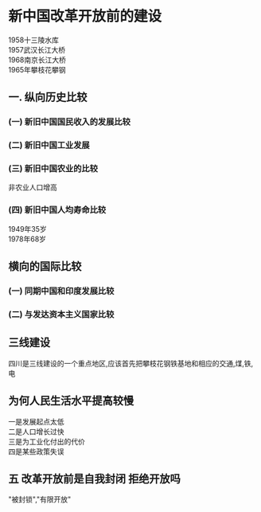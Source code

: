 # 新中国改革开放前的建设  
1958十三陵水库  
1957武汉长江大桥  
1968南京长江大桥  
1965年攀枝花攀钢   
## 一. 纵向历史比较  
### (一) 新旧中国国民收入的发展比较  
### (二) 新旧中国工业发展  
### (三) 新旧中国农业的比较  
非农业人口增高  
### (四) 新旧中国人均寿命比较  
1949年35岁  
1978年68岁  
## 横向的国际比较  
### (一) 同期中国和印度发展比较  
### (二) 与发达资本主义国家比较  

## 三线建设  
四川是三线建设的一个重点地区,应该首先把攀枝花钢铁基地和相应的交通,煤,铁,电  
## 为何人民生活水平提高较慢  
一是发展起点太低  
二是人口增长过快  
三是为工业化付出的代价  
四是某些政策失误  
## 五 改革开放前是自我封闭 拒绝开放吗  
"被封锁","有限开放"  
